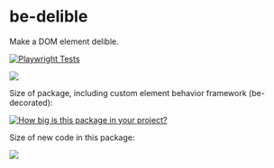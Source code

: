 # be-delible

Make a DOM element delible.

[![Playwright Tests](https://github.com/bahrus/be-clonable/actions/workflows/CI.yml/badge.svg?branch=baseline)](https://github.com/bahrus/be-delible/actions/workflows/CI.yml)

<a href="https://nodei.co/npm/be-delible/"><img src="https://nodei.co/npm/be-delible.png"></a>

Size of package, including custom element behavior framework (be-decorated):

[![How big is this package in your project?](https://img.shields.io/bundlephobia/minzip/be-delible?style=for-the-badge)](https://bundlephobia.com/result?p=be-delible)

Size of new code in this package:

<img src="http://img.badgesize.io/https://cdn.jsdelivr.net/npm/be-delible?compression=gzip">